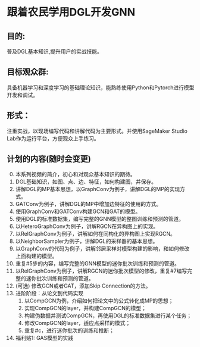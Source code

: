 # 跟着农民学用DGL开发GNN

**目的**:
--------
普及DGL基本知识,提升用户的实战技能。

**目标观众群**:
--------
具备机器学习和深度学习的基础理论知识，能熟练使用Python和Pytorch进行模型开发和调试。

**形式**：
--------
注重实战，以现场编写代码和讲解代码为主要形式。并使用SageMaker Studio Lab作为运行平台，方便观众上手练习。

**计划的内容(随时会变更)**
--------
0. 本系列视频的简介，初心和对观众基本知识的期待。
1. DGL基础知识，如图、点、边、特征，如何构建图，并保存。
2. 讲解DGL的MP基本思想，以GraphConv为例子，讲解DGL的MP的实现方式。
3. GATConv为例子，讲解DGL的MP中增加边特征的使用的方式。
4. 使用GraphConv和GATConv构建GCN和GAT的模型。
5. 使用DGL的标准数据集，编写完整的GNN模型的整图训练和预测的管道。
6. 以HeteroGraphConv为例子，讲解RGCN在异构图上的实现。
7. 以RelGraphConv为例子，讲解如何在同构化的异构图上实现RGCN。
8. 以NeighborSampler为例子，讲解DGL的采样器的基本思想。
9. 以GraphConv的代码为例子，讲解邻居采样对模型构建的影响，和如何修改上面构建的模型。
10. 重复#5步的内容，编写完整的GNN模型的迷你批次训练和预测的管道。
11. 以RelGraphConv为例子，讲解RGCN的迷你批次模型的修改，重复#7编写完整的迷你批次训练和预测的管道。
12. (可选) 修改GCN或者GAT，添加Skip Connection的方法。
13. 进阶阶段：从论文到代码实现
    1. 以CompGCN为例，介绍如何把论文中的公式转化成MP的思想；
    2. 实现CompGCN的layer，并构建CompGCN的模型；
    3. 构建伪数据并测试CompGCN，再使用DGL的标准数据集进行某个任务；
    4. 修改CompGCN的layer，适应点采样的模式；
    5. 重复#c，进行迷你批次的训练和推断；
14. 福利贴1: GAS模型的实践

